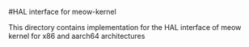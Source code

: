#HAL interface for meow-kernel

This directory contains implementation for the HAL interface of meow kernel for x86 and aarch64 architectures
